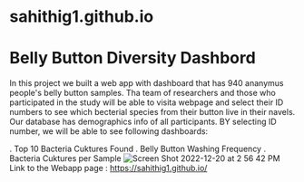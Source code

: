 # sahithig1.github.io
# Belly Button Diversity Dashbord

In this project we built a web app with dashboard that has 940 ananymus people's belly button samples. Tha team of researchers and those who participated in the study will be able to visita webpage and select their ID numbers to see which becterial species from their button live in their navels. Our database has demographics info of all participants. BY selecting ID number, we will be able to see following dashboards:

   . Top 10 Bacteria Cuktures Found
   . Belly Button Washing Frequency
   . Bacteria Cuktures per Sample
![Screen Shot 2022-12-20 at 2 56 42 PM](https://user-images.githubusercontent.com/55648656/208764807-f1f15450-1859-45cc-b56c-85a039577383.png)
 Link to the Webapp page :  https://sahithig1.github.io/
